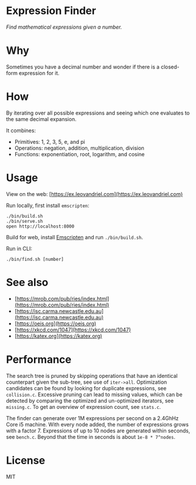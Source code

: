 Expression Finder
=================

*Find mathematical expressions given a number.*

# Why

Sometimes you have a decimal number and wonder if there is a closed-form expression for it.

# How

By iterating over all possible expressions and seeing which one evaluates to the same decimal expansion.

It combines:
- Primitives: 1, 2, 3, 5, e, and pi
- Operations: negation, addition, multiplication, division
- Functions: exponentiation, root, logarithm, and cosine

# Usage

View on the web: [https://ex.leovandriel.com](https://ex.leovandriel.com)

Run locally, first install `emscripten`:

    ./bin/build.sh
    ./bin/serve.sh
    open http://localhost:8000

Build for web, install [Emscripten](https://emscripten.org) and run `./bin/build.sh`.

Run in CLI:

	./bin/find.sh [number]

# See also

- [https://mrob.com/pub/ries/index.html](https://mrob.com/pub/ries/index.html)
- [https://isc.carma.newcastle.edu.au](https://isc.carma.newcastle.edu.au)
- [https://oeis.org](https://oeis.org)
- [https://xkcd.com/1047](https://xkcd.com/1047)
- [https://katex.org](https://katex.org)

# Performance

The search tree is pruned by skipping operations that have an identical counterpart given the sub-tree, see use of `iter->all`. Optimization candidates can be found by looking for duplicate expressions, see `collision.c`. Excessive pruning can lead to missing values, which can be detected by comparing the optimized and un-optimized iterators, see `missing.c`. To get an overview of expression count, see `stats.c`.

The finder can generate over 1M expressions per second on a 2.4GhHz Core i5 machine. With every node added, the number of expressions grows with a factor 7. Expressions of up to 10 nodes are generated within seconds, see `bench.c`. Beyond that the time in seconds is about `1e-8 * 7^nodes`.

# License

MIT
